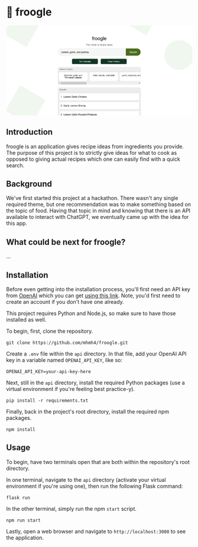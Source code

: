 # 🥑 froogle

<img src="images/screenshot.png">

## Introduction

froogle is an application gives recipe ideas from ingredients you provide. The purpose of this project is to strictly give ideas for what to cook as opposed to giving actual recipes which one can easily find with a quick search.

## Background

We've first started this project at a hackathon. There wasn't any single required theme, but one recommendation was to make something based on the topic of food. Having that topic in mind and knowing that there is an API available to interact with ChatGPT, we eventually came up with the idea for this app.

## What could be next for froogle?

...

<!-- If everyone lived like the United States, we would need 4.2 Earth to sustain the current consumption rate.

- More visual experience like videos and photo tutorials using APIs
- Ability to scan QR codes to save what you have locally so you can click to add different ingredients on a mix together
- Notification feature to tell the user when food will expire after certain days of scanner
- Maps to show closest shelters food banks to donate -->

## Installation

Before even getting into the installation process, you'll first need an API key from [OpenAI](https://openai.com/) which you can get [using this link](https://platform.openai.com/account/api-keys). Note, you'd first need to create an account if you don't have one already.

This project requires Python and Node.js, so make sure to have those installed as well.

To begin, first, clone the repository.

```
git clone https://github.com/mhmh4/froogle.git
```

Create a `.env` file within the `api` directory. In that file, add your OpenAI API key in a variable named `OPENAI_API_KEY`, like so:

```
OPENAI_API_KEY=your-api-key-here
```

Next, still in the `api` directory, install the required Python packages (use a virtual environment if you're feeling best practice-y).

```
pip install -r requirements.txt
```

Finally, back in the project's root directory, install the required npm packages.

```
npm install
```

## Usage

To begin, have two terminals open that are both within the repository's root directory.

In one terminal, navigate to the `api` directory (activate your virtual environment if you're using one), then run the following Flask command:

```
flask run
```

In the other terminal, simply run the npm `start` script.

```
npm run start
```

Lastly, open a web browser and navigate to `http://localhost:3000` to see the application.

